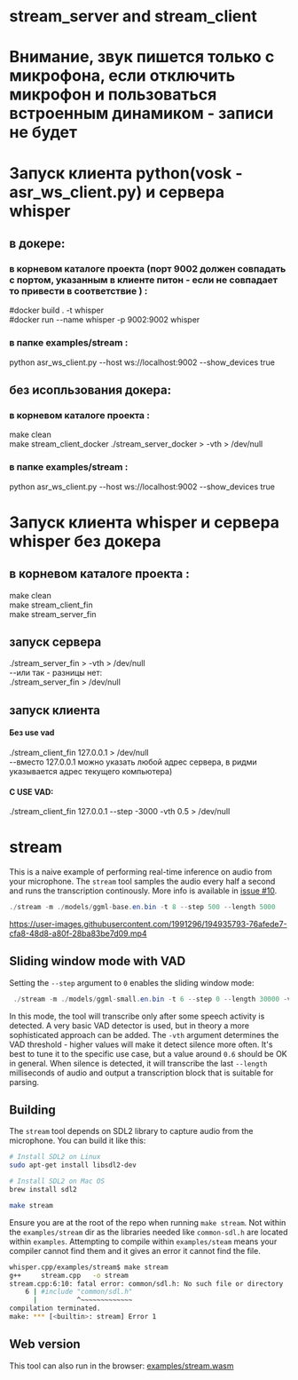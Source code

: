 # stream_server and stream_client  
# Внимание, звук пишется только с микрофона, если отключить микрофон и пользоваться встроенным динамиком - записи не будет  
# Запуск клиента python(vosk - asr_ws_client.py) и сервера whisper 
## в докере:  
### в корневом каталоге проекта (порт 9002 должен совпадать с портом, указанным в клиенте питон - если не совпадает то привести в соответствие ) :   
#docker build . -t whisper  
#docker run --name whisper -p 9002:9002 whisper    

### в папке examples/stream :   
python asr_ws_client.py --host ws://localhost:9002 --show_devices true

## без исопльзования докера:  
### в корневом каталоге проекта :   
make clean  
make stream_client_docker
./stream_server_docker > -vth > /dev/null 
### в папке examples/stream :     
python asr_ws_client.py --host ws://localhost:9002 --show_devices true

# Запуск клиента whisper и сервера whisper без докера  
## в корневом каталоге проекта :  
make clean  
make stream_client_fin  
make stream_server_fin  

## запуск сервера  
./stream_server_fin > -vth > /dev/null     
--или так - разницы нет:    
./stream_server_fin > /dev/null    


## запуск клиента   
#### Без use vad  
./stream_client_fin 127.0.0.1 > /dev/null   
--вместо 127.0.0.1 можно указать любой адрес сервера, в ридми указывается адрес текущего компьютера)  
#### С USE VAD:  
./stream_client_fin 127.0.0.1 --step -3000 -vth 0.5 > /dev/null
  






# stream

This is a naive example of performing real-time inference on audio from your microphone.
The `stream` tool samples the audio every half a second and runs the transcription continously.
More info is available in [issue #10](https://github.com/ggerganov/whisper.cpp/issues/10).

```java
./stream -m ./models/ggml-base.en.bin -t 8 --step 500 --length 5000
```

https://user-images.githubusercontent.com/1991296/194935793-76afede7-cfa8-48d8-a80f-28ba83be7d09.mp4

## Sliding window mode with VAD

Setting the `--step` argument to `0` enables the sliding window mode:

```java
 ./stream -m ./models/ggml-small.en.bin -t 6 --step 0 --length 30000 -vth 0.6
```

In this mode, the tool will transcribe only after some speech activity is detected. A very
basic VAD detector is used, but in theory a more sophisticated approach can be added. The
`-vth` argument determines the VAD threshold - higher values will make it detect silence more often.
It's best to tune it to the specific use case, but a value around `0.6` should be OK in general.
When silence is detected, it will transcribe the last `--length` milliseconds of audio and output
a transcription block that is suitable for parsing.

## Building

The `stream` tool depends on SDL2 library to capture audio from the microphone. You can build it like this:

```bash
# Install SDL2 on Linux
sudo apt-get install libsdl2-dev

# Install SDL2 on Mac OS
brew install sdl2

make stream
```

Ensure you are at the root of the repo when running `make stream`.  Not within the `examples/stream` dir
as the libraries needed like `common-sdl.h` are located within `examples`.  Attempting to compile within
`examples/steam` means your compiler cannot find them and it gives an error it cannot find the file.

```bash
whisper.cpp/examples/stream$ make stream
g++     stream.cpp   -o stream
stream.cpp:6:10: fatal error: common/sdl.h: No such file or directory
    6 | #include "common/sdl.h"
      |          ^~~~~~~~~~~~~~
compilation terminated.
make: *** [<builtin>: stream] Error 1
```

## Web version

This tool can also run in the browser: [examples/stream.wasm](/examples/stream.wasm)
